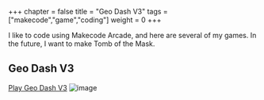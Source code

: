 +++
chapter = false
title = "Geo Dash V3"
tags = ["makecode","game","coding"]
weight = 0
+++

I like to code using Makecode Arcade, and here are several of my games. In the future, I want to make Tomb of the Mask.

## Geo Dash V3
[Play Geo Dash V3](geo-dash-v3.66836683.xyz)
![image](https://github.com/George-LJH/George-website/assets/155213581/e0bfc77d-53e4-4e25-847d-c3cb2feeb867)
